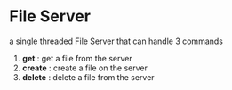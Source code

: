 
# File Server
a single threaded File Server that can handle 3 commands
1. __get__ : get a file from the server
1. __create__ : create a file on the server
1. __delete__ : delete a file from the server